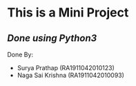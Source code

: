 # This is a Mini Project
## _Done using Python3_

Done By:
- Surya Prathap (RA1911042010123)
- Naga Sai Krishna (RA1911042010093)
